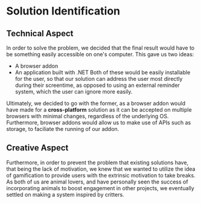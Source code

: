 # Solution Identification
## Technical Aspect
In order to solve the problem, we decided that the final result would have to be something easily accessible on one's computer. This gave us two ideas:
- A browser addon
- An application built with .NET
Both of these would be easily installable for the user, so that our solution can address the user most directly during their screentime, as opposed to using an external reminder system, which the user can ignore more easily.

Ultimately, we decided to go with the former, as a browser addon would have made for a **cross-platform** solution as it can be accepted on multiple browsers with minimal changes, regardless of the underlying OS. Furthermore, browser addons would allow us to make use of APIs such as storage, to faciliate the running of our addon.
## Creative Aspect
Furthermore, in order to prevent the problem that existing solutions have, that being the lack of motivation, we knew that we wanted to utilize the idea of gamification to provide users with the extrinsic motivation to take breaks. As both of us are animal lovers, and have personally seen the success of incorporating animals to boost engagement in other projects, we eventually settled on making a system inspired by critters.
